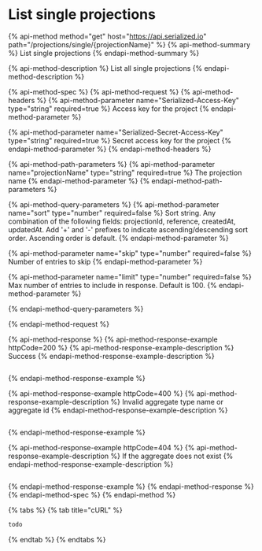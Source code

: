 # List single projections

{% api-method method="get" host="https://api.serialized.io" path="/projections/single/{projectionName}" %}
{% api-method-summary %}
List single projections
{% endapi-method-summary %}

{% api-method-description %}
List all single projections
{% endapi-method-description %}

{% api-method-spec %}
{% api-method-request %}
{% api-method-headers %}
{% api-method-parameter name="Serialized-Access-Key" type="string" required=true %}
Access key for the project
{% endapi-method-parameter %}

{% api-method-parameter name="Serialized-Secret-Access-Key" type="string" required=true %}
Secret access key for the project
{% endapi-method-parameter %}
{% endapi-method-headers %}

{% api-method-path-parameters %}
{% api-method-parameter name="projectionName" type="string" required=true %}
The projection name
{% endapi-method-parameter %}
{% endapi-method-path-parameters %}

{% api-method-query-parameters %}
{% api-method-parameter name="sort" type="number" required=false %}
Sort string. Any combination of the following fields: projectionId, reference, createdAt, updatedAt. Add '+' and '-' prefixes to indicate ascending/descending sort order. Ascending order is default.
{% endapi-method-parameter %}

{% api-method-parameter name="skip" type="number" required=false %}
Number of entries to skip
{% endapi-method-parameter %}

{% api-method-parameter name="limit" type="number" required=false %}
Max number of entries to include in response. Default is 100.
{% endapi-method-parameter %}

{% endapi-method-query-parameters %}


{% endapi-method-request %}

{% api-method-response %}
{% api-method-response-example httpCode=200 %}
{% api-method-response-example-description %}
Success
{% endapi-method-response-example-description %}

```text

```
{% endapi-method-response-example %}

{% api-method-response-example httpCode=400 %}
{% api-method-response-example-description %}
Invalid aggregate type name or aggregate id
{% endapi-method-response-example-description %}

```text

```
{% endapi-method-response-example %}

{% api-method-response-example httpCode=404 %}
{% api-method-response-example-description %}
If the aggregate does not exist
{% endapi-method-response-example-description %}

```text

```
{% endapi-method-response-example %}
{% endapi-method-response %}
{% endapi-method-spec %}
{% endapi-method %}

{% tabs %}
{% tab title="cURL" %}
```bash
todo
```
{% endtab %}
{% endtabs %}


